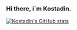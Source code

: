 ### Hi there, i´m Kostadin. 

[![Kostadin's GitHub stats](https://github-readme-stats.vercel.app/api?username=K0stad1n&show_icons=true&theme=gruvbox)](https://github.com/anuraghazra/github-readme-stats)
